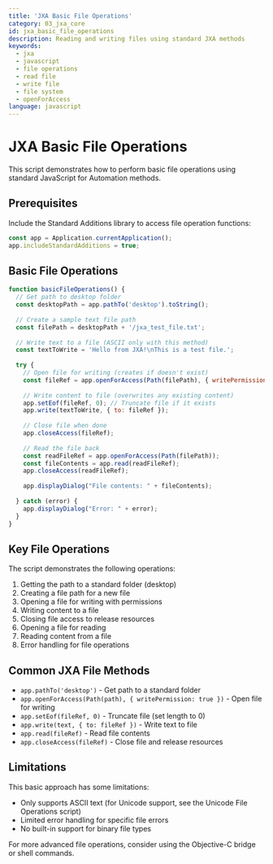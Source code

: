 ```yaml
---
title: 'JXA Basic File Operations'
category: 03_jxa_core
id: jxa_basic_file_operations
description: Reading and writing files using standard JXA methods
keywords:
  - jxa
  - javascript
  - file operations
  - read file
  - write file
  - file system
  - openForAccess
language: javascript
---
```


# JXA Basic File Operations

This script demonstrates how to perform basic file operations using standard JavaScript for Automation methods.

## Prerequisites

Include the Standard Additions library to access file operation functions:

```javascript
const app = Application.currentApplication();
app.includeStandardAdditions = true;
```

## Basic File Operations

```javascript
function basicFileOperations() {
  // Get path to desktop folder
  const desktopPath = app.pathTo('desktop').toString();
  
  // Create a sample text file path
  const filePath = desktopPath + '/jxa_test_file.txt';
  
  // Write text to a file (ASCII only with this method)
  const textToWrite = 'Hello from JXA!\nThis is a test file.';
  
  try {
    // Open file for writing (creates if doesn't exist)
    const fileRef = app.openForAccess(Path(filePath), { writePermission: true });
    
    // Write content to file (overwrites any existing content)
    app.setEof(fileRef, 0); // Truncate file if it exists
    app.write(textToWrite, { to: fileRef });
    
    // Close file when done
    app.closeAccess(fileRef);
    
    // Read the file back
    const readFileRef = app.openForAccess(Path(filePath));
    const fileContents = app.read(readFileRef);
    app.closeAccess(readFileRef);
    
    app.displayDialog("File contents: " + fileContents);
    
  } catch (error) {
    app.displayDialog("Error: " + error);
  }
}
```

## Key File Operations

The script demonstrates the following operations:

1. Getting the path to a standard folder (desktop)
2. Creating a file path for a new file
3. Opening a file for writing with permissions
4. Writing content to a file
5. Closing file access to release resources
6. Opening a file for reading
7. Reading content from a file
8. Error handling for file operations

## Common JXA File Methods

- `app.pathTo('desktop')` - Get path to a standard folder
- `app.openForAccess(Path(path), { writePermission: true })` - Open file for writing
- `app.setEof(fileRef, 0)` - Truncate file (set length to 0)
- `app.write(text, { to: fileRef })` - Write text to file
- `app.read(fileRef)` - Read file contents
- `app.closeAccess(fileRef)` - Close file and release resources

## Limitations

This basic approach has some limitations:

- Only supports ASCII text (for Unicode support, see the Unicode File Operations script)
- Limited error handling for specific file errors
- No built-in support for binary file types

For more advanced file operations, consider using the Objective-C bridge or shell commands.